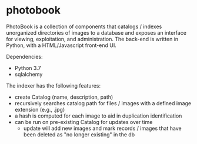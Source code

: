 # photobook

PhotoBook is a collection of components that catalogs / indexes unorganized directories of images to a database and exposes an interface for viewing, exploitation, and administration.  The back-end is written in Python, with a HTML/Javascript front-end UI.

Dependencies:
- Python 3.7
- sqlalchemy

The indexer has the following features:
- create Catalog (name, description, path)
- recursively searches catalog path for files / images with a defined image extension (e.g., .jpg)
- a hash is computed for each image to aid in duplication identification
- can be run on pre-existing Catalog for updates over time
  - update will add new images and mark records / images that have been deleted as "no longer existing" in the db